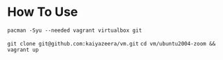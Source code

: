 # How To Use

`pacman -Syu --needed vagrant virtualbox git`

`git clone git@github.com:kaiyazeera/vm.git`
`cd vm/ubuntu2004-zoom && vagrant up`
